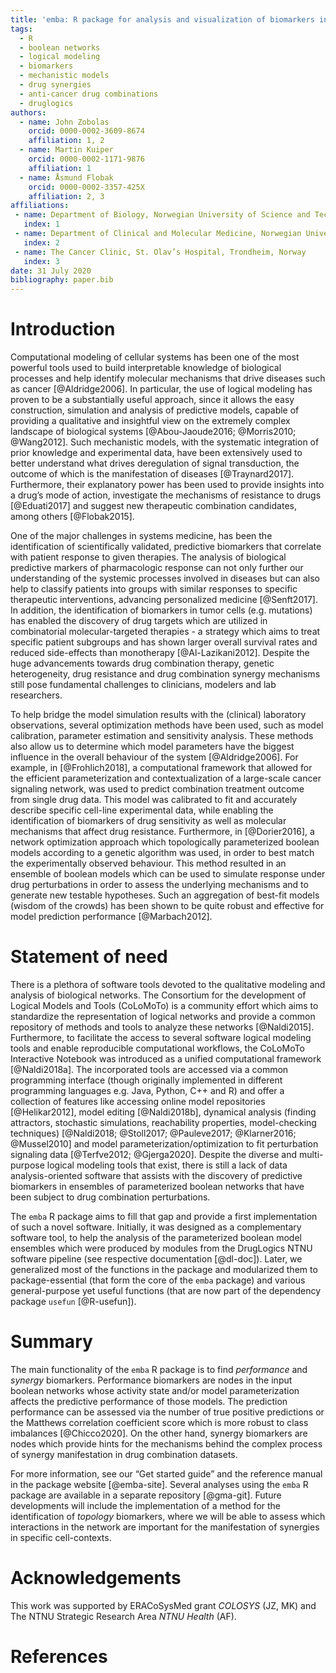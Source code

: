 ```yaml
---
title: 'emba: R package for analysis and visualization of biomarkers in boolean model ensembles'
tags:
  - R
  - boolean networks
  - logical modeling
  - biomarkers
  - mechanistic models
  - drug synergies
  - anti-cancer drug combinations
  - druglogics
authors:
  - name: John Zobolas
    orcid: 0000-0002-3609-8674
    affiliation: 1, 2
  - name: Martin Kuiper
    orcid: 0000-0002-1171-9876
    affiliation: 1
  - name: Åsmund Flobak
    orcid: 0000-0002-3357-425X
    affiliation: 2, 3
affiliations:
 - name: Department of Biology, Norwegian University of Science and Technology (NTNU), Trondheim, Norway
   index: 1
 - name: Department of Clinical and Molecular Medicine, Norwegian University of Science and Technology (NTNU), Trondheim, Norway
   index: 2
 - name: The Cancer Clinic, St. Olav’s Hospital, Trondheim, Norway
   index: 3
date: 31 July 2020
bibliography: paper.bib
---
```


# Introduction

Computational modeling of cellular systems has been one of the most powerful tools used to build interpretable knowledge of biological processes and help identify molecular mechanisms that drive diseases such as cancer [@Aldridge2006].
In particular, the use of logical modeling has proven to be a substantially useful approach, since it allows the easy construction, simulation and analysis of predictive models, capable of providing a qualitative and insightful view on the extremely complex landscape of biological systems [@Abou-Jaoude2016; @Morris2010; @Wang2012].
Such mechanistic models, with the systematic integration of prior knowledge and experimental data, have been extensively used to better understand what drives deregulation of signal transduction, the outcome of which is the manifestation of diseases [@Traynard2017].
Furthermore, their explanatory power has been used to provide insights into a drug’s mode of action, investigate the mechanisms of resistance to drugs [@Eduati2017] and suggest new therapeutic combination candidates, among others [@Flobak2015].

One of the major challenges in systems medicine, has been the identification of scientifically validated, predictive biomarkers that correlate with patient response to given therapies.
The analysis of biological predictive markers of pharmacologic response can not only further our understanding of the systemic processes involved in diseases but can also help to classify patients into groups with similar responses to specific therapeutic interventions, advancing personalized medicine [@Senft2017].
In addition, the identification of biomarkers in tumor cells (e.g. mutations) has enabled the discovery of drug targets which are utilized in combinatorial molecular-targeted therapies - a strategy which aims to treat specific patient subgroups and has shown larger overall survival rates and reduced side-effects than monotherapy [@Al-Lazikani2012].
Despite the huge advancements towards drug combination therapy, genetic heterogeneity, drug resistance and drug combination synergy mechanisms still pose fundamental challenges to clinicians, modelers and lab researchers.

To help bridge the model simulation results with the (clinical) laboratory observations, several optimization methods have been used, such as model calibration, parameter estimation and sensitivity analysis.
These methods also allow us to determine which model parameters have the biggest influence in the overall behaviour of the system [@Aldridge2006].
For example, in [@Frohlich2018], a computational framework that allowed for the efficient parameterization and contextualization of a large-scale cancer signaling network, was used to predict combination treatment outcome from single drug data.
This model was calibrated to fit and accurately describe specific cell-line experimental data, while enabling the identification of biomarkers of drug sensitivity as well as molecular mechanisms that affect drug resistance.
Furthermore, in [@Dorier2016], a network optimization approach which topologically parameterized boolean models according to a genetic algorithm was used, in order to best match the experimentally observed behaviour.
This method resulted in an ensemble of boolean models which can be used to simulate response under drug perturbations in order to assess the underlying mechanisms and to generate new testable hypotheses.
Such an aggregation of best-fit models (wisdom of the crowds) has been shown to be quite robust and effective for model prediction performance [@Marbach2012].

# Statement of need

There is a plethora of software tools devoted to the qualitative modeling and analysis of biological networks.
The Consortium for the development of Logical Models and Tools (CoLoMoTo) is a community effort which aims to standardize the representation of logical networks and provide a common repository of methods and tools to analyze these networks [@Naldi2015].
Furthermore, to facilitate the access to several software logical modeling tools and enable reproducible computational workflows, the CoLoMoTo Interactive Notebook was introduced as a unified computational framework [@Naldi2018a].
The incorporated tools are accessed via a common programming interface (though originally implemented in different programming languages e.g. Java, Python, C++ and R) and offer a collection of features like accessing online model repositories [@Helikar2012], model editing [@Naldi2018b], dynamical analysis (finding attractors, stochastic simulations, reachability properties, model-checking techniques) [@Naldi2018; @Stoll2017; @Pauleve2017; @Klarner2016; @Mussel2010] and model parameterization/optimization to fit perturbation signaling data [@Terfve2012; @Gjerga2020].
Despite the diverse and multi-purpose logical modeling tools that exist, there is still a lack of data analysis-oriented software that assists with the discovery of predictive biomarkers in ensembles of parameterized boolean networks that have been subject to drug combination perturbations.

The `emba` R package aims to fill that gap and provide a first implementation of such a novel software.
Initially, it was designed as a complementary software tool, to help the analysis of the parameterized boolean model ensembles which were produced by modules from the DrugLogics NTNU software pipeline (see respective documentation [@dl-doc]).
Later, we generalized most of the functions in the package and modularized them to package-essential (that form the core of the `emba` package) and various general-purpose yet useful functions (that are now part of the dependency package `usefun` [@R-usefun]).

# Summary

The main functionality of the `emba` R package is to find *performance* and *synergy* biomarkers.
Performance biomarkers are nodes in the input boolean networks whose activity state and/or model parameterization affects the predictive performance of those models.
The prediction performance can be assessed via the number of true positive predictions or the Matthews correlation coefficient score which is more robust to class imbalances [@Chicco2020].
On the other hand, synergy biomarkers are nodes which provide hints for the mechanisms behind the complex process of synergy manifestation in drug combination datasets.

For more information, see our “Get started guide” and the reference manual in the package website [@emba-site].
Several analyses using the `emba` R package are available in a separate repository [@gma-git].
Future developments will include the implementation of a method for the identification of *topology* biomarkers, where we will be able to assess which interactions in the network are important for the manifestation of synergies in specific cell-contexts.

# Acknowledgements

This work was supported by ERACoSysMed grant *COLOSYS* (JZ, MK) and The NTNU Strategic Research Area *NTNU Health* (AF).

# References
